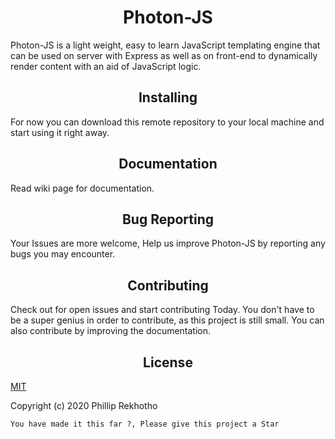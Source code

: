 # <div align="center"> Photon-JS </div>

Photon-JS is a light weight, easy to learn JavaScript templating engine
that can be used on server with Express as well as on front-end to 
dynamically render content with an aid of JavaScript logic.

## <div align="center">Installing </div>
For now you can download this remote repository to your local machine and start using it right away.
  
## <div align="center">Documentation</div>
Read wiki page for documentation.

## <div align="center">Bug Reporting</div>

Your Issues are more welcome, Help us improve Photon-JS by reporting any bugs you may encounter.

## <div align="center">Contributing</div>

Check out for open issues and start contributing Today. You don't have to be a super genius in order to contribute, as this project is still small. You can also contribute by improving the documentation.

## <div align="center">License</div>
[MIT](https://chooselicense.com/license/mit/)

Copyright (c) 2020 Phillip Rekhotho

```You have made it this far ?, Please give this project a Star```


